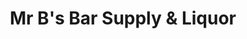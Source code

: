 ---
title: "Mr B's Bar Supply & Liquor"
url: /houston/mr-bs-bar-supply-and-liquor/
shop: alcohol
---